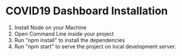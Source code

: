 # COVID19 Dashboard Installation
1) Install Node on your Machine
2) Open Command Line inside your project
2) Run "npm install" to install the dependencies
3) Run "npm start" to serve the project on local development server.


